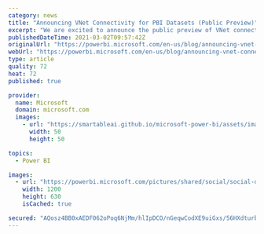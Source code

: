 ```yaml
---
category: news
title: "Announcing VNet Connectivity for PBI Datasets (Public Preview)"
excerpt: "We are excited to announce the public preview of VNet connectivity for Power BI datasets."
publishedDateTime: 2021-03-02T09:57:42Z
originalUrl: "https://powerbi.microsoft.com/en-us/blog/announcing-vnet-connectivity-for-pbi-datasets-public-preview/"
webUrl: "https://powerbi.microsoft.com/en-us/blog/announcing-vnet-connectivity-for-pbi-datasets-public-preview/"
type: article
quality: 72
heat: 72
published: true

provider:
  name: Microsoft
  domain: microsoft.com
  images:
    - url: "https://smartableai.github.io/microsoft-power-bi/assets/images/organizations/microsoft.com-50x50.jpg"
      width: 50
      height: 50

topics:
  - Power BI

images:
  - url: "https://powerbi.microsoft.com/pictures/shared/social/social-default-image.png"
    width: 1200
    height: 630
    isCached: true

secured: "AQosz4BB0xAEDF062oPoq6NjMm/hlIpDCO/nGeqwCodXE9uiGxs/56HXdturbblpCcZdzoS+D6XWrt67ff8N8/Jw+EnPtS9zULQ252QWZPC7IZCptSEha/MmqSgunLZiEuyVZ7fXwfr9VQLvLuvKlvVOg/1VOuARQjv3AB97Ia+GnXOcXDZz2b0K67sk1GzDF7Y0I2iXMOF7p77KURqPQplgJL+WpTQdhx2ZEPyEClB8+OGC+DP9Pxce6/37tvL5HC598xpOiWtpeyQKfALUvpDbgvMO9dodPppJR0Y10tP5cKSMC9BWfXRsDq3S3SfRTdyQhYrv8vfGR9jjuYsxsKOcz8fX8Fb515h1Hsta3AA=;t7/UibyOBuQ0QnH5RzqBhg=="
---
```


